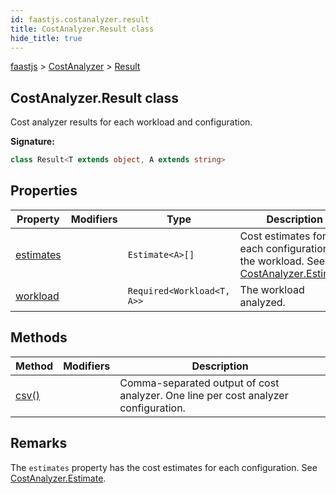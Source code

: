 ```yaml
---
id: faastjs.costanalyzer.result
title: CostAnalyzer.Result class
hide_title: true
---
```

[faastjs](./faastjs.md) &gt; [CostAnalyzer](./faastjs.costanalyzer.md) &gt; [Result](./faastjs.costanalyzer.result.md)

## CostAnalyzer.Result class

Cost analyzer results for each workload and configuration.

<b>Signature:</b>

```typescript
class Result<T extends object, A extends string> 
```

## Properties

|  Property | Modifiers | Type | Description |
|  --- | --- | --- | --- |
|  [estimates](./faastjs.costanalyzer.result.estimates.md) |  | <code>Estimate&lt;A&gt;[]</code> | Cost estimates for each configuration of the workload. See [CostAnalyzer.Estimate](./faastjs.costanalyzer.estimate.md)<!-- -->. |
|  [workload](./faastjs.costanalyzer.result.workload.md) |  | <code>Required&lt;Workload&lt;T, A&gt;&gt;</code> | The workload analyzed. |

## Methods

|  Method | Modifiers | Description |
|  --- | --- | --- |
|  [csv()](./faastjs.costanalyzer.result.csv.md) |  | Comma-separated output of cost analyzer. One line per cost analyzer configuration. |

## Remarks

The `estimates` property has the cost estimates for each configuration. See [CostAnalyzer.Estimate](./faastjs.costanalyzer.estimate.md)<!-- -->.
